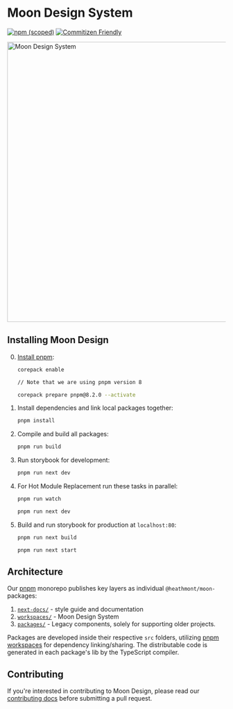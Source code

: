 # Moon Design System

[![npm (scoped)](https://img.shields.io/npm/v/@heathmont/moon-components)](https://www.npmjs.com/package/@heathmont/moon-components)
[![Commitizen Friendly](https://img.shields.io/badge/commitizen-friendly-brightgreen.svg)](http://commitizen.github.io/cz-cli/)

<img width="644" alt="Moon Design System" src="https://user-images.githubusercontent.com/232199/133601344-e63bd62f-dd0f-47a1-9d1e-b5cb065e5a90.png">

## Installing Moon Design

0. [Install pnpm](https://pnpm.io/installation):


   ```sh
   corepack enable

   // Note that we are using pnpm version 8

   corepack prepare pnpm@8.2.0 --activate
   ```

1. Install dependencies and link local packages together:

   ```sh
   pnpm install
   ```

2. Compile and build all packages:

   ```sh
   pnpm run build
   ```

3. Run storybook for development:

   ```sh
   pnpm run next dev
   ```

4. For Hot Module Replacement run these tasks in parallel:


   ```sh
   pnpm run watch
   ```

   ```sh
   pnpm run next dev
   ```

5. Build and run storybook for production at `localhost:80`:

   ```sh
   pnpm run next build
   ```

   ```sh
   pnpm run next start
   ```

## Architecture

Our [pnpm](https://pnpm.io/motivation) monorepo publishes key layers as individual `@heathmont/moon-` packages:

1. [`next-docs/`](#docs) - style guide and documentation
2. [`workspaces/`](#design-system) - Moon Design System
2. [`packages/`](#design-system) - Legacy components, solely for supporting older projects.


Packages are developed inside their respective `src` folders, utilizing [pnpm workspaces](https://pnpm.io/workspaces) for dependency linking/sharing. The distributable code is generated in each package's lib by the TypeScript compiler.


## Contributing

If you're interested in contributing to Moon Design, please read our [сontributing docs](CONTRIBUTING.md) before submitting a pull request.

